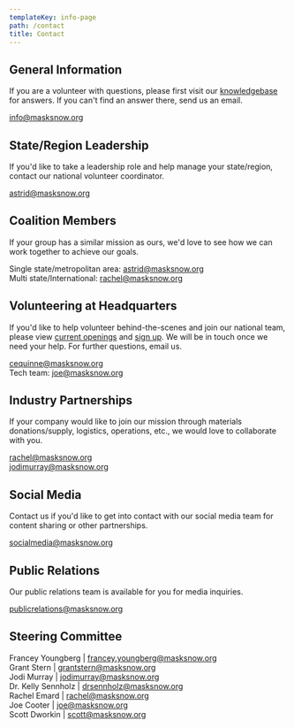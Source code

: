 ```yaml
---
templateKey: info-page
path: /contact
title: Contact
---
```

## General Information

If you are a volunteer with questions, please first visit our [knowledgebase](https://rosiesews.freshdesk.com/support/home) for answers. If you can't find an answer there, send us an email.

[info@masksnow.org](mailto:info@masksnow.org)

## State/Region Leadership

If you'd like to take a leadership role and help manage your state/region, contact our national volunteer coordinator.

[astrid@masksnow.org ](mailto:astrid@masksnow.org)

## Coalition Members

If your group has a similar mission as ours, we'd love to see how we can work together to achieve our goals.

Single state/metropolitan area: [astrid@masksnow.org ](mailto:astrid@masksnow.org)\
Multi state/International: [rachel@masksnow.org](mailto:rachel@masksnow.org)

## Volunteering at Headquarters

If you'd like to help volunteer behind-the-scenes and join our national team, please view [current openings](https://docs.google.com/document/d/1JJNrPswxznGHsOI26stysEphJXv6JBxS8uE_JV-1Tz0/edit) and [sign up](https://masksnow.org/volunteer/). We will be in touch once we need your help. For further questions, email us.

[cequinne@masksnow.org ](mailto:cequinne@masksnow.org)\
Tech team: [joe@masksnow.org](mailto:joe@masksnow.org)

## Industry Partnerships

If your company would like to join our mission through materials donations/supply, logistics, operations, etc., we would love to collaborate with you.

[rachel@masksnow.org](mailto:rachel@masksnow.org)\
[jodimurray@masksnow.org](mailto:jodimurray@masksnow.org)

## Social Media

Contact us if you'd like to get into contact with our social media team for content sharing or other partnerships.

[socialmedia@masksnow.org](mailto:socialmedia@masksnow.org)

## Public Relations

Our public relations team is available for you for media inquiries.

[publicrelations@masksnow.org](mailto:publicrelations@masksnow.org)

## Steering Committee

Francey Youngberg | [francey.youngberg@masksnow.org](mailto:francey.youngberg@masksnow.org)\
Grant Stern | [grantstern@masksnow.org](mailto:grantstern@masksnow.org)\
Jodi Murray | [jodimurray@masksnow.org](mailto:jodimurray@masksnow.org)\
Dr. Kelly Sennholz | [drsennholz@masksnow.org](mailto:drsennholz@masksnow.org)\
Rachel Emard | [rachel@masksnow.org](mailto:rachel@masksnow.org)\
Joe Cooter | [joe@masksnow.org](mailto:joe@masksnow.org)\
Scott Dworkin | [scott@masksnow.org](mailto:scott@masksnow.org)